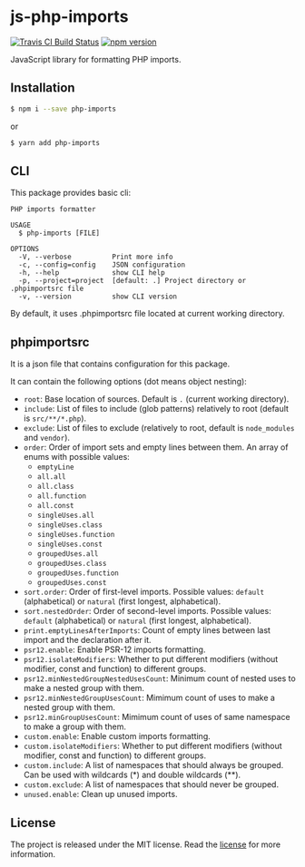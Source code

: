 # js-php-imports
[![Travis CI Build Status](https://travis-ci.com/Tarik02/js-php-imports.svg?branch=master)](https://travis-ci.com/Tarik02/js-php-imports)
[![npm version](https://badge.fury.io/js/php-imports.svg)](https://badge.fury.io/js/php-imports)

JavaScript library for formatting PHP imports.

## Installation

```bash
$ npm i --save php-imports
```
or
```bash
$ yarn add php-imports
```

## CLI

This package provides basic cli:
```
PHP imports formatter

USAGE
  $ php-imports [FILE]

OPTIONS
  -V, --verbose          Print more info
  -c, --config=config    JSON configuration
  -h, --help             show CLI help
  -p, --project=project  [default: .] Project directory or .phpimportsrc file
  -v, --version          show CLI version
```

By default, it uses .phpimportsrc file located at current working directory.

## phpimportsrc
It is a json file that contains configuration for this package.

It can contain the following options (dot means object nesting):
* `root`: Base location of sources. Default is `.` (current working directory).
* `include`: List of files to include (glob patterns) relatively to root (default is `src/**/*.php`).
* `exclude`: List of files to exclude (relatively to root, default is `node_modules` and `vendor`).
* `order`: Order of import sets and empty lines between them. An array of enums with possible values:
	- `emptyLine`
	- `all.all`
	- `all.class`
	- `all.function`
	- `all.const`
	- `singleUses.all`
	- `singleUses.class`
	- `singleUses.function`
	- `singleUses.const`
	- `groupedUses.all`
	- `groupedUses.class`
	- `groupedUses.function`
	- `groupedUses.const`
* `sort.order`: Order of first-level imports. Possible values: `default` (alphabetical) or `natural` (first longest, alphabetical).
* `sort.nestedOrder`: Order of second-level imports. Possible values: `default` (alphabetical) or `natural` (first longest, alphabetical).
* `print.emptyLinesAfterImports`: Count of empty lines between last import and the declaration after it.
* `psr12.enable`: Enable PSR-12 imports formatting.
* `psr12.isolateModifiers`: Whether to put different modifiers (without modifier, const and function) to different groups.
* `psr12.minNestedGroupNestedUsesCount`: Minimum count of nested uses to make a nested group with them.
* `psr12.minNestedGroupUsesCount`: Mimimum count of uses to make a nested group with them.
* `psr12.minGroupUsesCount`: Mimimum count of uses of same namespace to make a group with them.
* `custom.enable`: Enable custom imports formatting.
* `custom.isolateModifiers`: Whether to put different modifiers (without modifier, const and function) to different groups.
* `custom.include`: A list of namespaces that should always be grouped. Can be used with wildcards (*) and double wildcards (**).
* `custom.exclude`: A list of namespaces that should never be grouped.
* `unused.enable`: Clean up unused imports.

## License

The project is released under the MIT license. Read the [license](https://github.com/Tarik02/js-php-imports/blob/master/LICENSE) for more information.
